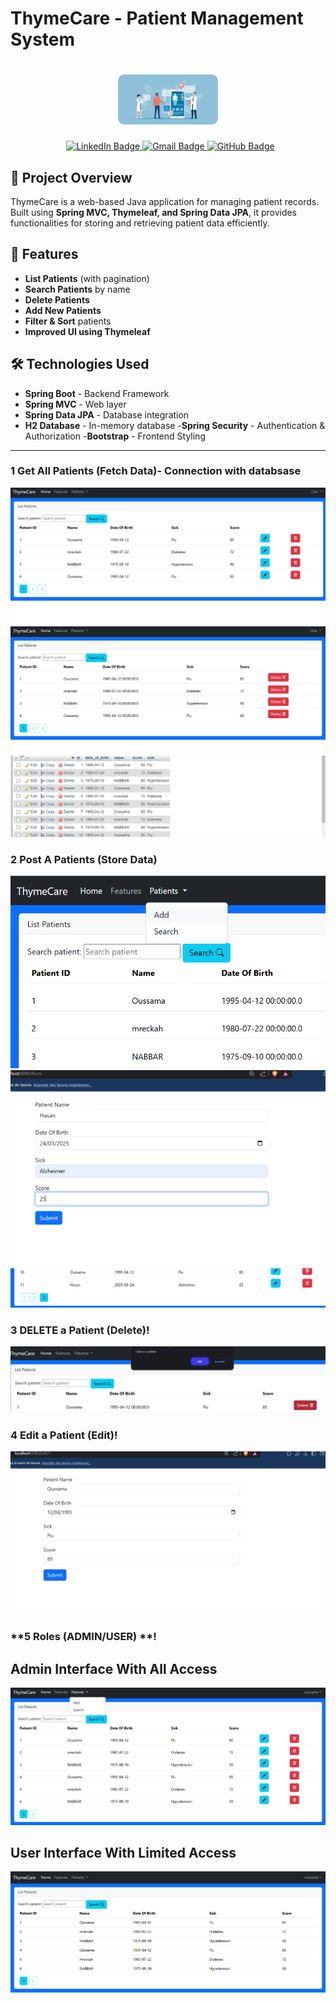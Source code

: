 # ThymeCare - Patient Management System

<h1 align="center">
  <a href="https://github.com/mreckah">
    <img src="images/img_16.png" alt="ThymeCare App" style="max-height: 80px ; border-radius: 10px;">
  </a>
</h1>
<p align="center">
  &nbsp; 
  <a target="_blank" href="https://www.linkedin.com/in/nabbar-oussama/">
    <img height="20" src="https://img.shields.io/badge/LinkedIn-0077B5?style=flat&logo=linkedin&logoColor=white" alt="LinkedIn Badge" />
  </a>
  <a href="mailto:m.reckahwalt@gmail.com" target="_blank" onclick="window.open(this.href,'_blank'); return false;">
    <img height="20" src="https://img.shields.io/badge/Gmail-D14836?style=flat&logo=gmail&logoColor=white" alt="Gmail Badge" />
  </a>
  <a target="_blank" href="https://github.com/mreckah">
    <img height="20" src="https://img.shields.io/badge/GitHub-181717?style=flat&logo=github&logoColor=white" alt="GitHub Badge" />
  </a>
</p>



## 📌 Project Overview
ThymeCare is a web-based Java application for managing patient records. Built using **Spring MVC, Thymeleaf, and Spring Data JPA**, it provides functionalities for storing and retrieving patient data efficiently.

## 🚀 Features
-  **List Patients** (with pagination)
-  **Search Patients** by name
-  **Delete Patients**
-  **Add New Patients**
-  **Filter & Sort** patients
-  **Improved UI using Thymeleaf**

## 🛠️ Technologies Used
- **Spring Boot** - Backend Framework
- **Spring MVC** - Web layer
- **Spring Data JPA** - Database integration
- **H2 Database** - In-memory database
-**Spring Security** - Authentication & Authorization
-**Bootstrap** - Frontend Styling

---

### **1 Get All Patients (Fetch Data)- Connection with databsase**
![img_10.png](images%2Fimg_10.png)
![img_5.png](images%2Fimg_5.png)
![img_17.png](images%2Fimg_17.png)
### **2 Post A Patients (Store Data)**
![img_7.png](images%2Fimg_7.png)
![img_12.png](images%2Fimg_12.png)
![img_13.png](images%2Fimg_13.png)
### **3 DELETE a Patient (Delete)**!
![img_9.png](images%2Fimg_9.png)

### **4 Edit a Patient (Edit)**!
![img_11.png](images%2Fimg_11.png)

### **5 Roles (ADMIN/USER) **!
## Admin Interface With All Access
![img_14.png](images%2Fimg_14.png)

## User Interface With Limited Access
![img_15.png](images%2Fimg_15.png)


